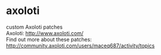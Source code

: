 # axoloti
custom Axoloti patches <br>
Axoloti: http://www.axoloti.com/ <br>
Find out more about these patches: http://community.axoloti.com/users/maceq687/activity/topics
